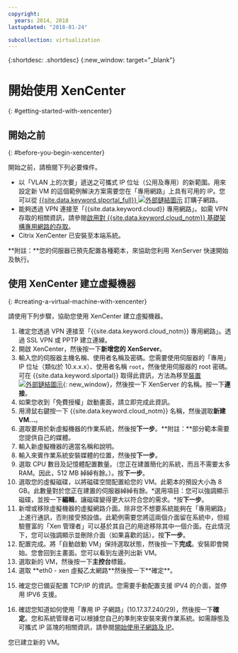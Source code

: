 ```yaml
---
copyright:
  years: 2014, 2018
lastupdated: "2018-01-24"

subcollection: virtualization
---
```


{:shortdesc: .shortdesc}
{:new_window: target="_blank"}

# 開始使用 XenCenter
{: #getting-started-with-xencenter}

## 開始之前
{: #before-you-begin-xencenter}

開始之前，請檢閱下列必要條件。

- 以「VLAN 上的次要」遞送之可攜式 IP 位址（公用及專用）的新範圍。用來設定新 VM 的這個範例解決方案需要您在「專用網路」上具有可用的 IP。您可以從 [{{site.data.keyword.slportal_full}} ![外部鏈結圖示](../../icons/launch-glyph.svg "外部鏈結圖示")](https://control.softlayer.com/network/subnets/order) 訂購子網路。
- 能夠透過 VPN 連接至「{{site.data.keyword.cloud}} 專用網路」。如需 VPN 存取的相關資訊，請參閱[啟用對 {{site.data.keyword.cloud_notm}} 基礎架構專用網路的存取](/docs/customer-portal?topic=customer-portal-getting-started#enable-private-network)。
- Citrix XenCenter 已安裝至本端系統。<!-- . http://downloads.service.softlayer.com/citrix/xen/-->

**附註：**您的伺服器已預先配置各種範本，來協助您利用 XenServer 快速開始及執行。

## 使用 XenCenter 建立虛擬機器
{: #creating-a-virtual-machine-with-xencenter}

請使用下列步驟，協助您使用 XenCenter 建立虛擬機器。

1. 確定您透過 VPN 連接至「{{site.data.keyword.cloud_notm}} 專用網路」。透過 SSL VPN 或 PPTP 建立連線。
2. 開啟 XenCenter，然後按一下**新增您的 XenServer**。
3. 輸入您的伺服器主機名稱、使用者名稱及密碼。您需要使用伺服器的「專用」IP 位址（類似於 10.x.x.x）、使用者名稱 `root`，然後使用伺服器的 root 密碼。可在 {{site.data.keyword.slportal}} 取得此資訊，方法為移至[裝置 ![外部鏈結圖示](../../icons/launch-glyph.svg "外部鏈結圖示")](https://control.softlayer.com/devices){: new_window}，然後按一下 XenServer 的名稱。按一下**連接**。
4. 如果您收到「免費授權」啟動畫面，請立即完成此資訊。
5. 用滑鼠右鍵按一下 {{site.data.keyword.cloud_notm}} 名稱，然後選取**新建 VM...**。<!--You can now create your first Virtual Machine. Create a CentOS virtual machine with a disk of 10 GB and have both Public and Private Networks functioning-->
6. 選取要用於新虛擬機器的作業系統，然後按**下一步**。**附註：**部分範本需要您提供自己的媒體。<!--Because you are using CentOS, you can use {{site.data.keyword.BluSoftlayer_notm}} private mirrors for CentOS to get our installation going.Select a version of CentOS and then click **Next**.-->
7. 輸入新虛擬機器的適當名稱和說明。
8. 輸入來賓作業系統安裝媒體的位置，然後按**下一步**。<!-- In the example, {{site.data.keyword.BluSoftlayer_notm}} a CentOS mirror is used as installation media. Provide the Install URL of: http://mirrors.service.softlayer.com/centos/5/os/x86_64 and click **Next**.
  *A trailing ‘/’ at the end of the URL can sometimes break the installation.*
  *This mirror is available only on the {{site.data.keyword.BluSoftlayer_notm}} Private Network. The full mirror's contents are  available here: http://mirrors.service.softlayer.com/.-->
9. 選取 CPU 數目及記憶體配置數量。（您正在建置簡化的系統，而且不需要太多 RAM。因此，512 MB 綽綽有餘。）。按**下一步**。
10. 選取您的虛擬磁碟，以將磁碟空間配置給您的 VM。<!--Remember that this is like adding hard disks, it is not like partitioning your system. Partitioning is done during the installation of the OS.-->此範本的預設大小為 8 GB。此數量對於您正在建置的伺服器綽綽有餘。*選用項目：您可以強調顯示磁碟，並按一下**編輯**，讓磁碟變得更大以符合您的需求。*按**下一步**。
11. 新增或移除虛擬機器的虛擬網路介面。除非您不想要系統能夠在「專用網路」上進行通訊，否則接受預設值。此範例需要您將這兩個介面留在系統中，但經驗豐富的「Xen 管理者」可以基於其自己的用途移除其中一個介面。在此情況下，您可以強調顯示並刪除介面（如果喜歡的話）。按**下一步**。
12. 配置完成。將「自動啟動 VM」保持選取狀態，然後按一下**完成**。安裝即會開始。您會回到主畫面。您可以看到左邊列出新 VM。
13. 選取新的 VM，然後按一下**主控台**標籤。<!--You can now see that your system is booted into the CentOS installer awaiting your input.-->
14. <!--All of the parameters of a CentOS installation are outside of the scope of this article and will need to be customized by your System Administrator, but this article will provide some specific pieces of information that you need to complete the installation. Select your language to get started. The CentOS installer will then ask you for assistance in configuring the Networking Devices in the system.-->選取 **eth0 - xen 虛擬乙太網路**然後按一下**確定**。
  <!--![14](images/14.png)-->
15. <!--In the pre-requisite notes, we made sure that we already had a set of Portable IP Addresses routed as "Secondary on VLAN" ready for this installation.-->確定您已備妥配置 TCP/IP 的資訊。您需要手動配置支援 IPV4 的介面，並停用 IPV6 支援。
  <!--[15](images/15.png)-->
16. 確認您知道如何使用「專用 IP 子網路」(10.17.37.240/29)，然後按一下**確定**<!-- to go to the CentOS installer-->。您和系統管理者可以根據您自己的準則來安裝來賓作業系統。如需靜態及可攜式 IP 區塊的相關資訊，請參閱[開始使用子網路及 IP](/docs/infrastructure/subnets?topic=subnets-getting-started-with-subnets-and-ips)。

您已建立新的 VM。
